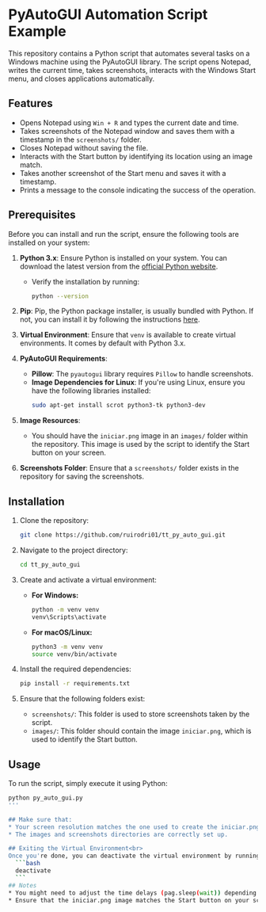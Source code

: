 # PyAutoGUI Automation Script Example

This repository contains a Python script that automates several tasks on a Windows machine using the PyAutoGUI library. The script opens Notepad, writes the current time, takes screenshots, interacts with the Windows Start menu, and closes applications automatically.

## Features

- Opens Notepad using `Win + R` and types the current date and time.
- Takes screenshots of the Notepad window and saves them with a timestamp in the `screenshots/` folder.
- Closes Notepad without saving the file.
- Interacts with the Start button by identifying its location using an image match.
- Takes another screenshot of the Start menu and saves it with a timestamp.
- Prints a message to the console indicating the success of the operation.

## Prerequisites

Before you can install and run the script, ensure the following tools are installed on your system:

1. **Python 3.x**: Ensure Python is installed on your system. You can download the latest version from the [official Python website](https://www.python.org/downloads/).
    - Verify the installation by running:
      ```bash
      python --version
      ```

2. **Pip**: Pip, the Python package installer, is usually bundled with Python. If not, you can install it by following the instructions [here](https://pip.pypa.io/en/stable/installation/).

3. **Virtual Environment**: Ensure that `venv` is available to create virtual environments. It comes by default with Python 3.x.

4. **PyAutoGUI Requirements**: 
    - **Pillow**: The `pyautogui` library requires `Pillow` to handle screenshots.
    - **Image Dependencies for Linux**: If you're using Linux, ensure you have the following libraries installed:
      ```bash
      sudo apt-get install scrot python3-tk python3-dev
      ```

5. **Image Resources**: 
    - You should have the `iniciar.png` image in an `images/` folder within the repository. This image is used by the script to identify the Start button on your screen.

6. **Screenshots Folder**: Ensure that a `screenshots/` folder exists in the repository for saving the screenshots.


## Installation

1. Clone the repository:
    ```bash
    git clone https://github.com/ruirodri01/tt_py_auto_gui.git
    ```

2. Navigate to the project directory:
    ```bash
    cd tt_py_auto_gui
    ```

3. Create and activate a virtual environment:
   - **For Windows:**
     ```bash
     python -m venv venv
     venv\Scripts\activate
     ```
   - **For macOS/Linux:**
     ```bash
     python3 -m venv venv
     source venv/bin/activate
     ```

4. Install the required dependencies:
    ```bash
    pip install -r requirements.txt
    ```

5. Ensure that the following folders exist:
    - `screenshots/`: This folder is used to store screenshots taken by the script.
    - `images/`: This folder should contain the image `iniciar.png`, which is used to identify the Start button.

## Usage
To run the script, simply execute it using Python:

  ```bash
  python py_auto_gui.py
  '''

## Make sure that:
* Your screen resolution matches the one used to create the iniciar.png image for accurate image recognition.
* The images and screenshots directories are correctly set up.

## Exiting the Virtual Environment<br>
Once you're done, you can deactivate the virtual environment by running:<br>
    ```bash
    deactivate
    ```
## Notes
* You might need to adjust the time delays (pag.sleep(wait)) depending on the performance of your machine.
* Ensure that the iniciar.png image matches the Start button on your screen to avoid issues with locating the Start menu.
